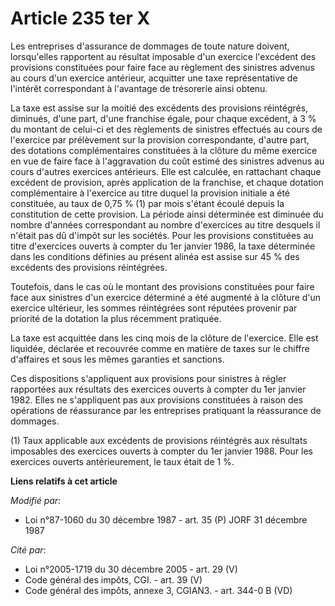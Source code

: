 # Article 235 ter X

Les entreprises d'assurance de dommages de toute nature doivent, lorsqu'elles rapportent au résultat imposable d'un exercice
l'excédent des provisions constituées pour faire face au règlement des sinistres advenus au cours d'un exercice antérieur,
acquitter une taxe représentative de l'intérêt correspondant à l'avantage de trésorerie ainsi obtenu. 

La taxe est assise sur la moitié des excédents des provisions réintégrés, diminués, d'une part, d'une franchise égale, pour
chaque excédent, à 3 % du montant de celui-ci et des règlements de sinistres effectués au cours de l'exercice par prélèvement
sur la provision correspondante, d'autre part, des dotations complémentaires constituées à la clôture du même exercice en vue
de faire face à l'aggravation du coût estimé des sinistres advenus au cours d'autres exercices antérieurs. Elle est calculée,
en rattachant chaque excédent de provision, après application de la franchise, et chaque dotation complémentaire à l'exercice
au titre duquel la provision initiale a été constituée, au taux de 0,75 % (1) par mois s'étant écoulé depuis la constitution
de cette provision. La période ainsi déterminée est diminuée du nombre d'années correspondant au nombre d'exercices au titre
desquels il n'était pas dû d'impôt sur les sociétés. Pour les provisions constituées au titre d'exercices ouverts à compter
du 1er janvier 1986, la taxe déterminée dans les conditions définies au présent alinéa est assise sur 45 % des excédents des
provisions réintégrées.

Toutefois, dans le cas où le montant des provisions constituées pour faire face aux sinistres d'un exercice déterminé a été
augmenté à la clôture d'un exercice ultérieur, les sommes réintégrées sont réputées provenir par priorité de la dotation la
plus récemment pratiquée. 

La taxe est acquittée dans les cinq mois de la clôture de l'exercice. Elle est liquidée, déclarée et recouvrée comme en
matière de taxes sur le chiffre d'affaires et sous les mêmes garanties et sanctions. 

Ces dispositions s'appliquent aux provisions pour sinistres à régler rapportées aux résultats des exercices ouverts à compter
du 1er janvier 1982. Elles ne s'appliquent pas aux provisions constituées à raison des opérations de réassurance par les
entreprises pratiquant la réassurance de dommages.

(1) Taux applicable aux excédents de provisions réintégrés aux résultats imposables des exercices ouverts à compter du 1er
janvier 1988. Pour les exercices ouverts antérieurement, le taux était de 1 %.

**Liens relatifs à cet article**

_Modifié par_:

  - Loi n°87-1060 du 30 décembre 1987 - art. 35 (P) JORF 31 décembre 1987

_Cité par_:

  - Loi n°2005-1719 du 30 décembre 2005 - art. 29 (V)
  - Code général des impôts, CGI. - art. 39 (V)
  - Code général des impôts, annexe 3, CGIAN3. - art. 344-0 B (VD)
